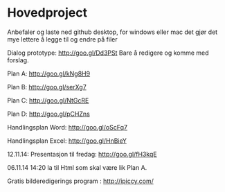 Hovedproject
============
Anbefaler og laste ned github desktop, for windows eller mac det gjør det mye lettere å legge til og endre på filer

Dialog prototype: http://goo.gl/Dd3PSt Bare å redigere og komme med forslag.

Plan A:  http://goo.gl/kNg8H9

Plan B: http://goo.gl/serXg7

Plan C: http://goo.gl/NtGcRE

Plan D: http://goo.gl/pCHZns

Handlingsplan Word: http://goo.gl/oScFq7

Handlingsplan Excel: http://goo.gl/HnBieY

12.11.14: Presentasjon til fredag: http://goo.gl/fH3kqE

06.11.14 14:20 la til Html som skal være lik Plan A.

Gratis bilderedigerings program : http://ipiccy.com/ 

